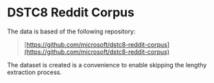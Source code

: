# DSTC8 Reddit Corpus

The data is based of the following repository:

> [https://github.com/microsoft/dstc8-reddit-corpus](https://github.com/microsoft/dstc8-reddit-corpus)

The dataset is created is a convenience to enable skipping the lengthy extraction process.